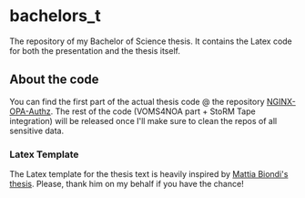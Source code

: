 # bachelors_t
The repository of my Bachelor of Science thesis. It contains the Latex code for both the presentation and the thesis itself.  

## About the code
You can find the first part of the actual thesis code @ the repository [NGINX-OPA-Authz](https://github.com/AngeloGalav/NGINX-OPA-Authz). 
The rest of the code (VOMS4NOA part + StoRM Tape integration) will be released once I'll make sure to clean the repos of all sensitive data.  

### Latex Template
The Latex template for the thesis text is heavily inspired by [Mattia Biondi's thesis](https://github.com/mattiabiondi/baccalaureus). Please, thank him on my behalf if you have the chance! 